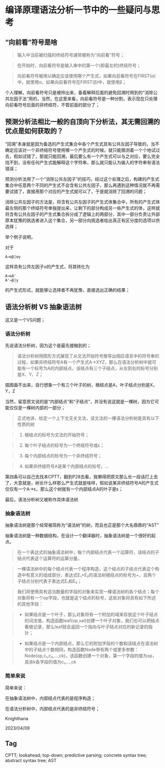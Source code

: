 # 编译原理语法分析一节中的一些疑问与思考

## “向前看”符号是啥

> 输入中当前被扫描的终结符号通常被称为“向前看”符号；

> 在开始时，向前看符号是输入串中的第一个(即最左的)终结符号；

> 向前看符号被用以确定应该使用哪个产生式，如果向前看符号在FIRST(α)中，就使用α，如果向前看符号在FIRST(β)中，就使用β；

个人理解，向前看符号只是被拎出来，备着解释后面的避免回溯时用到的“消除公共左因子法”用的，当然，在这里来看，向前看符号是一种分割，表示现在只处理向前看符号后面的非终结符，不管前面的部分了；

## 预测分析法相比一般的自顶向下分析法，其无需回溯的优点是如何获取的？

“回溯”本身就是因为备选的产生式集合中各个产生式具有公共左因子导致的，当不确定应该对一个非终结符号使用哪一个产生式的时候，就只能猜测着一个个地试过去，假如试错了，那就只能回溯，最后要么有一个产生式可以与之对应，要么完全找不到，没有任何产生式能解释这个字符串，那么就只能认为输入的字符串有语法错误；

预测分析法用了一个“消除公共左因子”的技巧，经过这个处理之后，构建的产生式集合中任意两个不同的产生式不会含有公共左因子，那么再遇到这种情况就不再需要试错了，直接用那个对应的产生式就可以了，于是就消除了回溯的问题；

消除公共左因子的方法是，将含有公共左因子的产生式体集合中，所有的产生式体最左侧的那个终结符号单独提出来，让剩下的部分构成另一些产生式的体，这样就将含有公共左因子的产生式集合拆分成了逻辑上的两部分，其中一部分负责让外部原本犹豫的挑选者进入这个集合，另一部分向挑选者给出真正有区分度的选项以供选择；

举个例子说明，

对于
```
A→αβ|αγ
```
这样具有公共左因子α的产生式，将其转化为
```
A→αA'
A'→β|γ
```
的产生式形式，就能够让选择者不再犹豫，直接选出正确的结果；

## 语法分析树 VS 抽象语法树

这又是一个VS问题；

### 语法分析树

先说语法分析树，因为这个是最先接触到的；

> 语法分析树用图形方式展现了从文法开始符号推导出相应语言中的符号串的过程，如果非终结符号A有一个产生式A→XYZ，那么在语法分析树中就可能有一个标号为A的内部结点，该结点有三个子结点，从左到右的标号分别是X、Y、Z；

插图画不出来，自行想象一个有三个叶子的树，根结点是A，叶子结点分别是X，Y，Z

当然，留意原文说的是“内部结点”和“子结点”，并没有说这就是一棵树，因为它可能仅仅是一棵树内部的一部分；

> 正式地讲，给定一个上下文无关文法，该文法的一棵语法分析树是具有以下性质的树

> 1. 根结点的标号为文法的开始符号；

> 2. 每个叶子结点的标号为一个终结符号或ε；

> 3. 每个内部结点的标号为一个非终结符号；

> 4. 如果非终结符号A是某个内部结点的标号，...

第四条可以自己去找本CPTT，翻到P28去看，我懒得把原文那么长一段话打上去了，大意就是，树长什么样那么产生式就是啥样，假如说某非终结符号A的产生式仅仅有一个A→ε，那么这个树就有一个内部结点A的叶子是ε；

最后，语法分析树又被称作具体语法树

### 抽象语法树

抽象语法树是那个经常被简称为“语法树”的树，而且也正是那个大名鼎鼎的“AST”

抽象语法树是一种数据结构，在设计一个翻译器时，抽象语法树是一个很好的起点。

> 在一个表达式的抽象语法树中，每个内部结点代表一个运算符，该结点的子结点代表这个运算符的运算分量。

> 一棵语法树中的每个结点代表一个程序构造，这个结点的子结点代表这个构造中有意义的组成部分，表达式E₁+E₂的语法树根结点的标号为+，且两个子结点分别代表子表达式E₁和E₂；

> 我们将使用具有适当数量的字段的对象来实现一棵语法树的各个结点；每个对象将有一个op字段，也就是这个结点的标号，这些对象将具有如下所述的其他字段：

> - 如果结点是一个叶子，那么对象将有一个附加的域来存放这个叶子结点的词法值，构造函数leaf(op,val)创建一个叶子对象，我们也可以把结点看做记录，那么leaf就会返回一个指向与叶子结点对应的新记录的指针；

> - 如果结点是一个内部结点，那么它的附加字段的个数和该结点在语法树中的子结点个数相同，构造函数Node带有两个或更多参数：Node(op,c₁,c₂,...,ck)，该函数创建一个对象，第一个字段的值为op，其余k各字段的值为c₁,...,ck

### 简单来说

简单来说：

在抽象语法树中，内部结点代表的是程序构造；

在语法分析树中，内部结点代表的是非终结符号；

Knighthana

2023/04/09

## Tag

CPTT; lookahead; top-down; predictive parsing; concrete syntax tree; abstract syntax tree; AST
